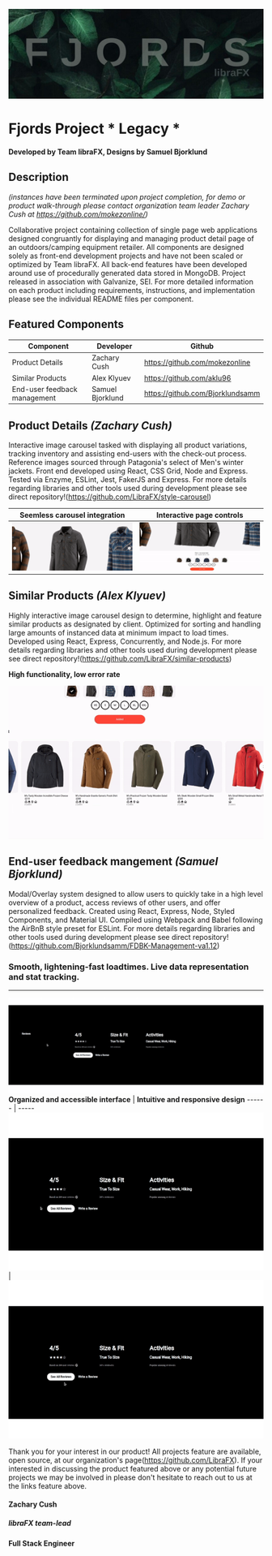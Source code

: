 ![Thumb](./Examples/Thumbnail.jpg)
# Fjords Project * Legacy *
#### Developed by Team libraFX, Designs by Samuel Bjorklund

## Description
*(instances have been terminated upon project completion, for demo or product walk-through please contact organization team leader Zachary Cush at https://github.com/mokezonline/)*

Collaborative project containing collection of single page web applications designed congruantly for displaying and managing product detail page of an outdoors/camping equipment retailer. All components are designed solely as front-end development projects and have not been scaled or optimized by Team libraFX. All back-end features have been developed around use of procedurally generated data stored in MongoDB. Project released in association with Galvanize, SEI.
For more detailed information on each product including requirements, instructions, and implementation please see the individual README files per component.

## Featured Components
Component | Developer | Github
--------- | --------- | ----------
Product Details | Zachary Cush | https://github.com/mokezonline
Similar Products | Alex Klyuev | https://github.com/aklu96
End-user feedback management | Samuel Bjorklund | https://github.com/Bjorklundsamm

## **Product Details** _(Zachary Cush)_
Interactive image carousel tasked with displaying all product variations, tracking inventory and assisting end-users with the check-out process. Reference images sourced through Patagonia's select of Men's winter jackets. Front end developed using React, CSS Grid, Node and Express. Tested via Enzyme, ESLint, Jest, FakerJS and Express. For more details regarding libraries and other tools used during development please see direct repository!(https://github.com/LibraFX/style-carousel)

**Seemless carousel integration** | **Interactive page controls**
---- | ----
![carousel](./Examples/carousel.gif) | ![controls](./Examples/carousel-controls.gif)

## **Similar Products** _(Alex Klyuev)_
Highly interactive image carousel design to determine, highlight and feature similar products as designated by client. Optimized for sorting and handling large amounts of instanced data at minimum impact to load times. Developed using React, Express, Concurrently, and Node.js. For more details regarding libraries and other tools used during development please see direct repository!(https://github.com/LibraFX/similar-products)

**High functionality, low error rate**

![Similar](./Examples/Similar.gif)

## **End-user feedback mangement** _(Samuel Bjorklund)_

Modal/Overlay system designed to allow users to quickly take in a high level overview of a product, access reviews of other users, and offer personalized feedback. Created using React, Express, Node, Styled Components, and Material UI. Compiled using Webpack and Babel following the AirBnB style preset for ESLint. For more details regarding libraries and other tools used during development please see direct repository!(https://github.com/Bjorklundsamm/FDBK-Management-va1.12)
### **Smooth, lightening-fast loadtimes. Live data representation and stat tracking.**
--------
![Reviews](./Examples/reviews.gif)
**Organized and accessible interface** | **Intuitive and responsive design**
------ | -----
![Write](./Examples/see-reviews.gif)  | ![Read](./Examples/write-review.gif)

Thank you for your interest in our product!
All projects feature are available, open source, at our organization's page(https://github.com/LibraFX).
If your interested in discussing the product featured above or any potential future projects we may be involved in please don't hesitate to reach out to us at the links feature above.

#### Zachary Cush
##### libraFX team-lead
#### Full Stack Engineer


